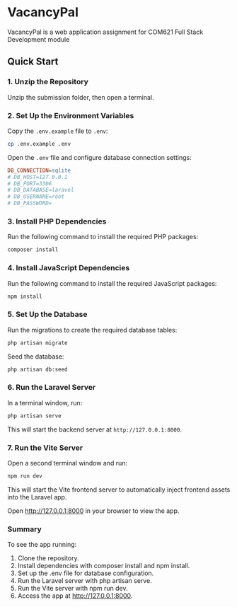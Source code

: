 # VacancyPal
VacancyPal is a web application assignment for COM621 Full Stack Development module

## Quick Start

### 1. Unzip the Repository

Unzip the submission folder, then open a terminal.


### 2. Set Up the Environment Variables

Copy the `.env.example` file to `.env`:

```bash
cp .env.example .env
```

Open the `.env` file and configure database connection settings:

```ini
DB_CONNECTION=sqlite
# DB_HOST=127.0.0.1
# DB_PORT=3306
# DB_DATABASE=laravel
# DB_USERNAME=root
# DB_PASSWORD=
```

### 3. Install PHP Dependencies

Run the following command to install the required PHP packages:

```bash
composer install
```

### 4. Install JavaScript Dependencies

Run the following command to install the required JavaScript packages:

```bash
npm install
```

### 5. Set Up the Database

Run the migrations to create the required database tables:

```bash
php artisan migrate
```

Seed the database:

```bash
php artisan db:seed
```

### 6. Run the Laravel Server

In a terminal window, run:

```bash
php artisan serve
```

This will start the backend server at `http://127.0.0.1:8000`.

### 7. Run the Vite Server

Open a second terminal window and run:

```bash
npm run dev
```

This will start the Vite frontend server to automatically inject frontend assets into the Laravel app.

Open http://127.0.0.1:8000 in your browser to view the app.


### Summary
To see the app running:

1. Clone the repository.
2. Install dependencies with composer install and npm install.
3. Set up the .env file for database configuration.
4. Run the Laravel server with php artisan serve.
5. Run the Vite server with npm run dev.
6. Access the app at http://127.0.0.1:8000.
